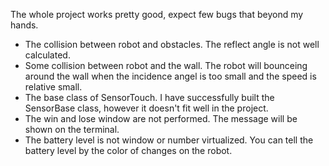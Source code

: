 The whole project works pretty good, expect few bugs that beyond my hands.
- The collision between robot and obstacles. The reflect angle is not well calculated.
- Some collision between robot and the wall. The robot will bounceing around the wall when the incidence angel is too small and the speed is relative small.
- The base class of SensorTouch. I have successfully built the SensorBase class, however it doesn't fit well in the project.
- The win and lose window are not performed. The message will be shown on the terminal.
- The battery level is not window or number virtualized. You can tell the battery level by the color of changes on the robot.

